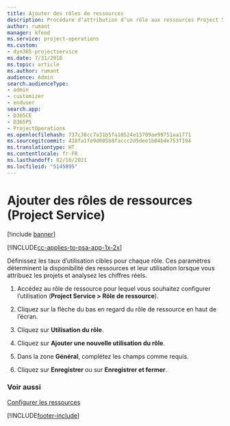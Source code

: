 ```yaml
---
title: Ajouter des rôles de ressources
description: Procédure d’attribution d’un rôle aux ressources Project Service
author: rumant
manager: kfend
ms.service: project-operations
ms.custom:
- dyn365-projectservice
ms.date: 7/31/2018
ms.topic: article
ms.author: rumant
audience: Admin
search.audienceType:
- admin
- customizer
- enduser
search.app:
- D365CE
- D365PS
- ProjectOperations
ms.openlocfilehash: 737c36cc7a31b5fa10524e13709ae99751aa1771
ms.sourcegitcommit: 418fa1fe9d605b8faccc2d5dee1b04b4e753f194
ms.translationtype: HT
ms.contentlocale: fr-FR
ms.lasthandoff: 02/10/2021
ms.locfileid: "5145895"
---
```

# <a name="add-resource-roles-project-service"></a>Ajouter des rôles de ressources (Project Service)

[!include [banner](../includes/psa-now-project-operations.md)]

[!INCLUDE[cc-applies-to-psa-app-1x-2x](../includes/cc-applies-to-psa-app-1x-2x.md)]

Définissez les taux d’utilisation cibles pour chaque rôle. Ces paramètres déterminent la disponibilité des ressources et leur utilisation lorsque vous attribuez les projets et analysez les chiffres réels.  
  
1.  Accédez au rôle de ressource pour lequel vous souhaitez configurer l’utilisation (**Project Service > Rôle de ressource**).  
  
2.  Cliquez sur la flèche du bas en regard du rôle de ressource en haut de l’écran.  
  
3.  Cliquez sur **Utilisation du rôle**.  
  
4.  Cliquez sur **Ajouter une nouvelle utilisation du rôle**.  
  
5.  Dans la zone **Général**, complétez les champs comme requis.  
  
6.  Cliquez sur **Enregistrer** ou sur **Enregistrer et fermer**.  
  
### <a name="see-also"></a>Voir aussi  
 [Configurer les ressources](../psa/set-up-resources.md)


[!INCLUDE[footer-include](../includes/footer-banner.md)]